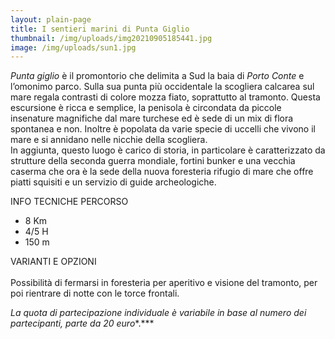 ```yaml
---
layout: plain-page
title: I sentieri marini di Punta Giglio
thumbnail: /img/uploads/img20210905185441.jpg
image: /img/uploads/sun1.jpg
---
```

*Punta giglio* è il promontorio che delimita a Sud la baia di *Porto Conte* e l’omonimo parco. Sulla sua punta più occidentale la scogliera calcarea sul mare regala contrasti di colore mozza fiato, soprattutto al tramonto. Questa escursione è ricca e semplice, la penisola è circondata da piccole insenature magnifiche dal mare turchese ed è sede di un mix di flora spontanea e non. Inoltre è popolata da varie specie di uccelli che vivono il mare e si annidano nelle nicchie della scogliera.\
In aggiunta, questo luogo è carico di storia, in particolare è caratterizzato da strutture della seconda guerra mondiale, fortini bunker e una vecchia caserma che ora è la sede della nuova foresteria rifugio di mare che offre piatti squisiti e un servizio di guide archeologiche.

INFO TECNICHE PERCORSO

* 8 Km
* 4/5 H
* 150 m

VARIANTI E OPZIONI\
\
Possibilità di fermarsi in foresteria per aperitivo e visione del tramonto, per poi rientrare di notte con le torce frontali.

*La quota di partecipazione individuale è variabile in base al numero dei partecipanti, parte da 20 euro**.***